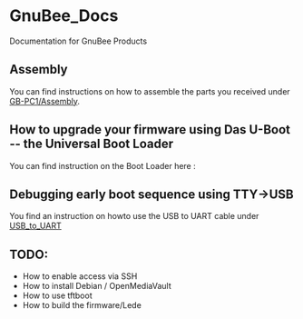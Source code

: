 # GnuBee_Docs

Documentation for GnuBee Products 

## Assembly

You can find instructions on how to assemble the parts you received under [GB-PC1/Assembly](blob/documentation/GB-PC1/Assembly/Assembly.pdf).

## How to upgrade your firmware using Das U-Boot -- the Universal Boot Loader

You can find instruction on the Boot Loader here :

## Debugging early boot sequence using TTY->USB

You find an instruction on howto use the USB to UART cable under [USB_to_UART](USB_to_UART/README.md)

## TODO:

* How to enable access via SSH
* How to install Debian / OpenMediaVault
* How to use tftboot
* How to build the firmware/Lede
